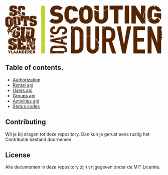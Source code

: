 ![alt tag](https://github.com/Tjoosten/SVG-scss/blob/master/repo-assets/logo.jpg)

## Table of contents.

- [Authorization](documentation/authorization.md)
- [Rental api](documentation/rental.md)
- [Users api](documentation/users.md)
- [Groups api](documentation/groups.md)
- [Activities api](documentation/activities.md)
- [Status codes](documentation/status-codes.md)

## Contributing

Wil je bij dragen tot deze repository. Dan kun je gerust eens rustig het Contributie bestand doornemen. 

## License

Alle documenten in deze repository zijn vrijgegeven onder de MIT Licentie.
